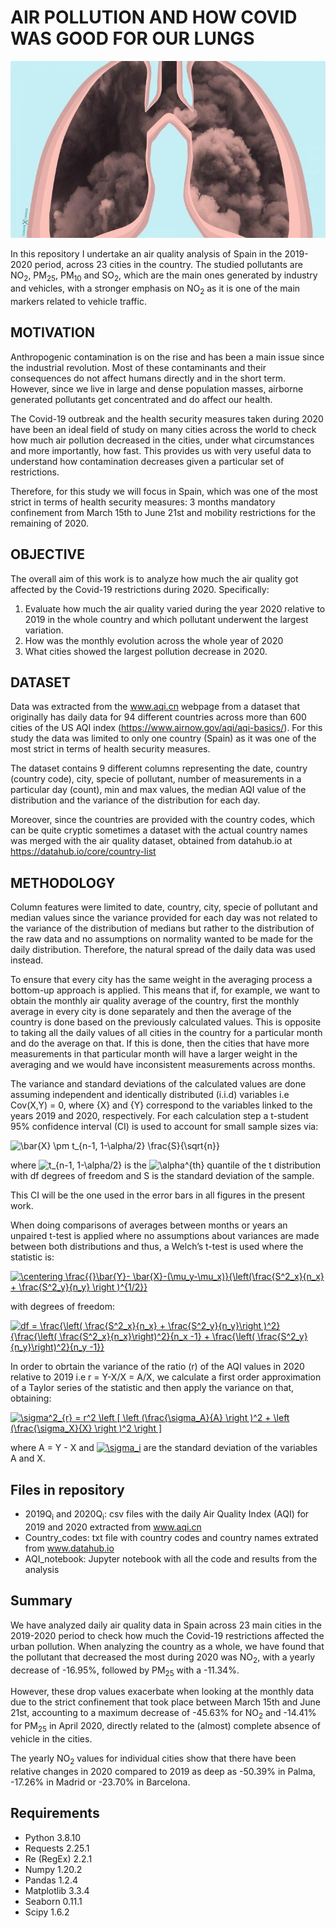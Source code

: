 # AIR POLLUTION AND HOW COVID WAS GOOD FOR OUR LUNGS

![Lung image](figures/lung_image.jpg "Image of lungs and smoke")

In this repository I undertake an air quality analysis of Spain in the 2019-2020 period, across 23 cities in the country.  The studied pollutants are NO<sub>2</sub>, PM<sub>25</sub>, PM<sub>10</sub>
and SO<sub>2</sub>, which are the main ones generated by industry and vehicles, with a stronger emphasis on NO<sub>2</sub> as it is one of the main markers related to vehicle traffic. 


## MOTIVATION

Anthropogenic contamination is on the rise and has been a main issue since the industrial revolution. Most of these contaminants and their consequences do not affect humans directly and in the short term. However, since we live in large and dense population masses, airborne generated pollutants get concentrated and do affect our health. 

The Covid-19 outbreak and the health security measures taken during 2020 have been an ideal field of study on many cities across the world to check how much air pollution decreased in the cities, under what circumstances and more importantly, how fast. This provides us with very useful data to understand how contamination decreases given a particular set of restrictions. 

Therefore, for this study we will focus in Spain, which was one of the most strict in terms of health security measures: 3 months mandatory confinement from March 15th to June 21st and mobility restrictions for the remaining of 2020. 

## OBJECTIVE

The overall aim of this work is to analyze how much the air quality got affected by the Covid-19 restrictions during 2020. Specifically:

1. Evaluate how much the air quality varied during the year 2020 relative to 2019 in the whole country and which pollutant underwent the largest variation.
2. How was the monthly evolution across the whole year of 2020
3. What cities showed the largest pollution decrease in 2020.


## DATASET

Data was extracted from the www.aqi.cn webpage from a dataset that originally has daily data for 94 different countries across more than 600 cities of the US AQI index (https://www.airnow.gov/aqi/aqi-basics/). For this study the data was limited to only one country (Spain) as it was one of the most strict in terms of health security measures. 

The dataset contains 9 different columns representing the date, country (country code), city, specie of pollutant, number of measurements in a particular day (count), min and max values, the median AQI value of the distribution and the variance of the distribution for each day. 

Moreover, since the countries are provided with the country codes, which can be quite cryptic sometimes a dataset with the actual country names was merged with the air quality dataset, obtained from datahub.io at https://datahub.io/core/country-list

## METHODOLOGY

Column features were limited to date, country, city, specie of pollutant and median values since the variance provided for each day was not related to the variance of the distribution of medians but rather to the distribution of the raw data and no assumptions on normality wanted to be made for the daily distribution. Therefore, the natural spread of the daily data was used instead. 

To ensure that every city has the same weight in the averaging process a bottom-up approach is applied. This means that if, for example, we want to obtain the monthly air quality average of the country, first the monthly average in every city is done separately and then the average of the country is done based on the previously calculated values. This is opposite to taking all the daily values of all cities in the country for a particular month and do the average on that. If this is done, then the cities that have more measurements in that particular month will have a larger weight in the averaging and we would have inconsistent measurements across months. 

The variance and standard deviations of the calculated values are done assuming independent and identically distributed (i.i.d) variables i.e Cov(X,Y) = 0, where {X} and {Y} correspond to the variables linked to the years 2019 and 2020, respectively. For each calculation step a t-student 95% confidence interval (CI) is used to account for small sample sizes via:

<img src="https://latex.codecogs.com/svg.latex?\bar{X}&space;\pm&space;t_{n-1,&space;1-\alpha/2}&space;\frac{S}{\sqrt{n}}" title="\bar{X} \pm t_{n-1, 1-\alpha/2} \frac{S}{\sqrt{n}}" />

where <img src="https://latex.codecogs.com/svg.latex?\inline&space;t_{n-1,&space;1-\alpha/2}" title="t_{n-1, 1-\alpha/2}" /> is the <img src="https://latex.codecogs.com/svg.latex?\inline&space;\alpha^{th}" title="\alpha^{th}" /> quantile of the t distribution with df degrees of freedom and S is the standard deviation of the sample.

This CI will be the one used in the error bars in all figures in the present work.

When doing comparisons of averages between months or years an unpaired t-test is applied where no assumptions about variances are made between both distributions and thus, a Welch’s t-test is used where the statistic is:


<a href="https://www.codecogs.com/eqnedit.php?latex=\centering&space;\frac{{}\bar{Y}-&space;\bar{X}-(\mu_y-\mu_x)}{\left(\frac{S^2_x}{n_x}&space;&plus;&space;\frac{S^2_y}{n_y}&space;\right&space;)^{1/2}}" target="_blank"><img src="https://latex.codecogs.com/svg.latex?\centering&space;\frac{{}\bar{Y}-&space;\bar{X}-(\mu_y-\mu_x)}{\left(\frac{S^2_x}{n_x}&space;&plus;&space;\frac{S^2_y}{n_y}&space;\right&space;)^{1/2}}" title="\centering \frac{{}\bar{Y}- \bar{X}-(\mu_y-\mu_x)}{\left(\frac{S^2_x}{n_x} + \frac{S^2_y}{n_y} \right )^{1/2}}" /></a>

with degrees of freedom:

<a href="https://www.codecogs.com/eqnedit.php?latex=df&space;=&space;\frac{\left(&space;\frac{S^2_x}{n_x}&space;&plus;&space;\frac{S^2_y}{n_y}\right&space;)^2}{\frac{\left(&space;\frac{S^2_x}{n_x}\right)^2}{n_x&space;-1}&space;&plus;&space;\frac{\left(&space;\frac{S^2_y}{n_y}\right)^2}{n_y&space;-1}}" target="_blank"><img src="https://latex.codecogs.com/svg.latex?df&space;=&space;\frac{\left(&space;\frac{S^2_x}{n_x}&space;&plus;&space;\frac{S^2_y}{n_y}\right&space;)^2}{\frac{\left(&space;\frac{S^2_x}{n_x}\right)^2}{n_x&space;-1}&space;&plus;&space;\frac{\left(&space;\frac{S^2_y}{n_y}\right)^2}{n_y&space;-1}}" title="df = \frac{\left( \frac{S^2_x}{n_x} + \frac{S^2_y}{n_y}\right )^2}{\frac{\left( \frac{S^2_x}{n_x}\right)^2}{n_x -1} + \frac{\left( \frac{S^2_y}{n_y}\right)^2}{n_y -1}}" /></a>


In order to obrtain the variance of the ratio (r) of the AQI values in 2020 relative to 2019 i.e r = Y-X/X = A/X, we calculate a first order approximation of a Taylor series of the statistic and then apply the variance on that, obtaining:

<a href="https://www.codecogs.com/eqnedit.php?latex=\sigma^2_{r}&space;=&space;r^2&space;\left&space;[&space;\left&space;(\frac{\sigma_A}{A}&space;\right&space;)^2&space;&plus;&space;\left&space;(\frac{\sigma_X}{X}&space;\right&space;)^2&space;\right&space;]" target="_blank"><img src="https://latex.codecogs.com/svg.latex?\sigma^2_{r}&space;=&space;r^2&space;\left&space;[&space;\left&space;(\frac{\sigma_A}{A}&space;\right&space;)^2&space;&plus;&space;\left&space;(\frac{\sigma_X}{X}&space;\right&space;)^2&space;\right&space;]" title="\sigma^2_{r} = r^2 \left [ \left (\frac{\sigma_A}{A} \right )^2 + \left (\frac{\sigma_X}{X} \right )^2 \right ]" /></a>

where A = Y - X and <a href="https://www.codecogs.com/eqnedit.php?latex=\inline&space;\sigma_i" target="_blank"><img src="https://latex.codecogs.com/svg.latex?\inline&space;\sigma_i" title="\sigma_i" /></a> are the standard deviation of the variables A and X.

## Files in repository

- 2019Q<sub>i</sub> and 2020Q<sub>i</sub>: csv files with the daily Air Quality Index (AQI) for 2019 and 2020 extracted from www.aqi.cn
- Country_codes: txt file with country codes and country names extrated from www.datahub.io
- AQI_notebook: Jupyter notebook with all the code and results from the analysis
  
## Summary

We have analyzed daily air quality data in Spain across 23 main cities in the 2019-2020 period to check how much the Covid-19 restrictions affected the urban pollution. When analyzing the country as a whole, we have found that the pollutant that decreased the most during 2020 was NO<sub>2</sub>, with a yearly decrease of -16.95%, followed by PM<sub>25</sub> with a -11.34%. 

However, these drop values exacerbate when looking at the monthly data due to the strict confinement that took place between March 15th and June 21st, accounting to a maximum decrease of -45.63% for NO<sub>2</sub> and -14.41% for PM<sub>25</sub> in April 2020, directly related to the (almost) complete absence of vehicle in the cities. 

The yearly NO<sub>2</sub> values for individual cities show that there have been relative changes in 2020 compared to 2019 as deep as -50.39% in Palma, -17.26% in Madrid or -23.70% in Barcelona.

  
  
## Requirements

- Python 3.8.10
- Requests 2.25.1
- Re (RegEx) 2.2.1
- Numpy 1.20.2
- Pandas 1.2.4
- Matplotlib 3.3.4
- Seaborn 0.11.1
- Scipy 1.6.2
